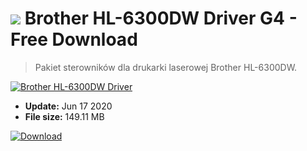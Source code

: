 # ![](https://cdn.softexe.net/static/icon/win.gif) Brother HL-6300DW Driver G4 - Free Download

> Pakiet sterowników dla drukarki laserowej Brother HL-6300DW.

[![Brother HL-6300DW Driver](https:https://tse3.mm.bing.net/th?id=OIP.dmv4JLiuorfRZMI_tlqBmAHaFe&pid=Api)](https://softexe.net/win/system/drivers/brother-hl-6300dw-driver:acaR.html)




- **Update:** Jun 17 2020
- **File size:** 149.11 MB

[![Download](https://cdn.softexe.net/static/img/download.png)](https://softexe.net/win/system/drivers/brother-hl-6300dw-driver:acaR.html)

